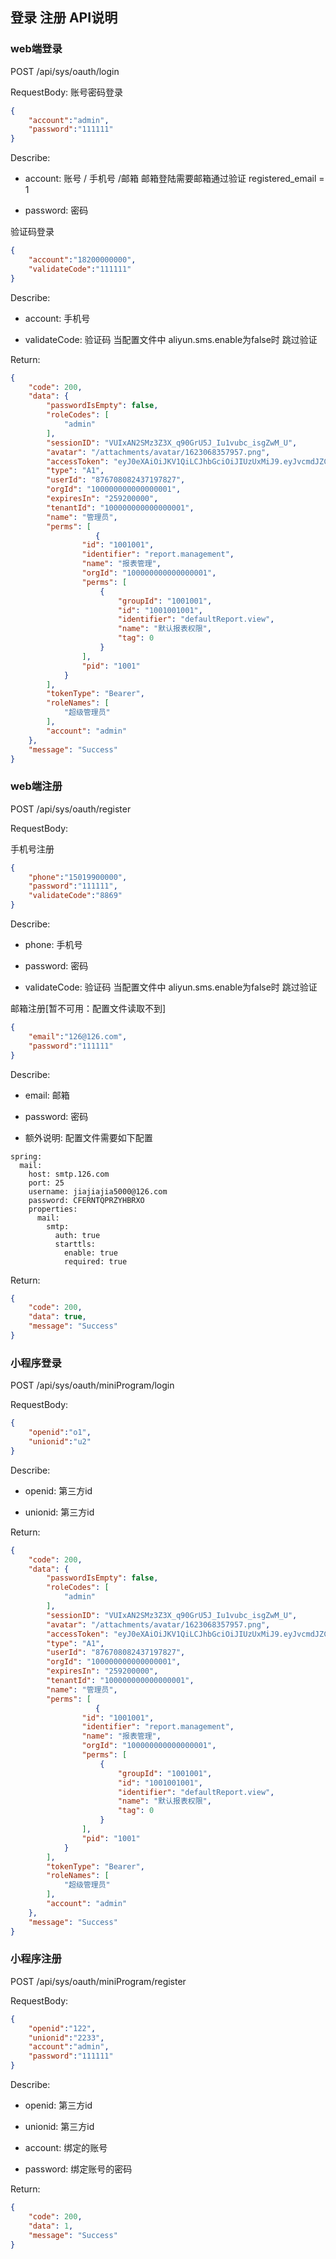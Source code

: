 ## 登录 注册 API说明

### web端登录

POST /api/sys/oauth/login

RequestBody:
账号密码登录
```json
{
    "account":"admin",
    "password":"111111"
}

```

Describe:

 - account: 账号 / 手机号 /邮箱   邮箱登陆需要邮箱通过验证 registered_email = 1

 - password: 密码

验证码登录
```json
{
    "account":"18200000000",
    "validateCode":"111111"
}
```
Describe:

 - account:  手机号 

 - validateCode: 验证码 当配置文件中 aliyun.sms.enable为false时 跳过验证 


Return:
```json
{
    "code": 200,
    "data": {
        "passwordIsEmpty": false,
        "roleCodes": [
            "admin"
        ],
        "sessionID": "VUIxAN2SMz3Z3X_q90GrU5J_Iu1vubc_isgZwM_U",
        "avatar": "/attachments/avatar/1623068357957.png",
        "accessToken": "eyJ0eXAiOiJKV1QiLCJhbGciOiJIUzUxMiJ9.eyJvcmdJZCI6IjEwMDAwMDAwMDAwMDAwMDAwMSIsInVzZXJJZCI6Ijg3NjcwODA4MjQzNzE5NzgyNyIsInVzZXJUeXBlIjoxMDEsImJVc2VyVHlwZSI6IlNZU1RFTSIsInRlbmFudE9yZ0lkIjoxMDAwMDAwMDAwMDAwMDAwMDEsImFjY291bnQiOiJhZG1pbiIsImV4dHJhVXNlclR5cGUiOjAsImlhdCI6MTYyNDUyODg5NiwianRpIjoiODc2NzA4MDgyNDM3MTk3ODI3Iiwic3ViIjoiYWRtaW4iLCJleHAiOjE2MjQ3ODgwOTZ9.E2rkYsSFHlkJ6j6iHhIJDk_5fi5oR4RNLRsgAnt6OxpYf-HDHKaoVC67d1qnJIdUqfNjQsdUzoMqkzVuDfadDA",
        "type": "A1",
        "userId": "876708082437197827",
        "orgId": "100000000000000001",
        "expiresIn": "259200000",
        "tenantId": "100000000000000001",
        "name": "管理员",
        "perms": [
                   {
                "id": "1001001",
                "identifier": "report.management",
                "name": "报表管理",
                "orgId": "100000000000000001",
                "perms": [
                    {
                        "groupId": "1001001",
                        "id": "1001001001",
                        "identifier": "defaultReport.view",
                        "name": "默认报表权限",
                        "tag": 0
                    }
                ],
                "pid": "1001"
            }
        ],
        "tokenType": "Bearer",
        "roleNames": [
            "超级管理员"
        ],
        "account": "admin"
    },
    "message": "Success"
}
```


### web端注册

POST /api/sys/oauth/register

RequestBody:




手机号注册
```json
{
    "phone":"15019900000",
    "password":"111111",
    "validateCode":"8869"
}
```

Describe:

 - phone: 手机号

 - password: 密码

 - validateCode: 验证码 当配置文件中 aliyun.sms.enable为false时 跳过验证 
 
 邮箱注册[暂不可用：配置文件读取不到]
```json
{
    "email":"126@126.com",
    "password":"111111"
}
```

Describe:

 - email: 邮箱

 - password: 密码

 - 额外说明: 配置文件需要如下配置
 
```
spring:
  mail:
    host: smtp.126.com
    port: 25
    username: jiajiajia5000@126.com
    password: CFERNTQPRZYHBRXO
    properties:
      mail:
        smtp:
          auth: true
          starttls:
            enable: true
            required: true
```
 


Return:
```json
{
    "code": 200,
    "data": true,
    "message": "Success"
}
```



### 小程序登录

POST /api/sys/oauth/miniProgram/login

RequestBody:
```json
{
    "openid":"o1",
    "unionid":"u2"
}
```
Describe:

 - openid: 第三方id

 - unionid: 第三方id

Return:
```json
{
    "code": 200,
    "data": {
        "passwordIsEmpty": false,
        "roleCodes": [
            "admin"
        ],
        "sessionID": "VUIxAN2SMz3Z3X_q90GrU5J_Iu1vubc_isgZwM_U",
        "avatar": "/attachments/avatar/1623068357957.png",
        "accessToken": "eyJ0eXAiOiJKV1QiLCJhbGciOiJIUzUxMiJ9.eyJvcmdJZCI6IjEwMDAwMDAwMDAwMDAwMDAwMSIsInVzZXJJZCI6Ijg3NjcwODA4MjQzNzE5NzgyNyIsInVzZXJUeXBlIjoxMDEsImJVc2VyVHlwZSI6IlNZU1RFTSIsInRlbmFudE9yZ0lkIjoxMDAwMDAwMDAwMDAwMDAwMDEsImFjY291bnQiOiJhZG1pbiIsImV4dHJhVXNlclR5cGUiOjAsImlhdCI6MTYyNDUyODg5NiwianRpIjoiODc2NzA4MDgyNDM3MTk3ODI3Iiwic3ViIjoiYWRtaW4iLCJleHAiOjE2MjQ3ODgwOTZ9.E2rkYsSFHlkJ6j6iHhIJDk_5fi5oR4RNLRsgAnt6OxpYf-HDHKaoVC67d1qnJIdUqfNjQsdUzoMqkzVuDfadDA",
        "type": "A1",
        "userId": "876708082437197827",
        "orgId": "100000000000000001",
        "expiresIn": "259200000",
        "tenantId": "100000000000000001",
        "name": "管理员",
        "perms": [
                   {
                "id": "1001001",
                "identifier": "report.management",
                "name": "报表管理",
                "orgId": "100000000000000001",
                "perms": [
                    {
                        "groupId": "1001001",
                        "id": "1001001001",
                        "identifier": "defaultReport.view",
                        "name": "默认报表权限",
                        "tag": 0
                    }
                ],
                "pid": "1001"
            }
        ],
        "tokenType": "Bearer",
        "roleNames": [
            "超级管理员"
        ],
        "account": "admin"
    },
    "message": "Success"
}
```

### 小程序注册

POST /api/sys/oauth/miniProgram/register

RequestBody:
```json
{
    "openid":"122",
    "unionid":"2233",
    "account":"admin",
    "password":"111111"
}
```

Describe:

 - openid: 第三方id

 - unionid: 第三方id

 - account: 绑定的账号
 
 - password: 绑定账号的密码

Return:
```json
{
    "code": 200,
    "data": 1,
    "message": "Success"
}
```
